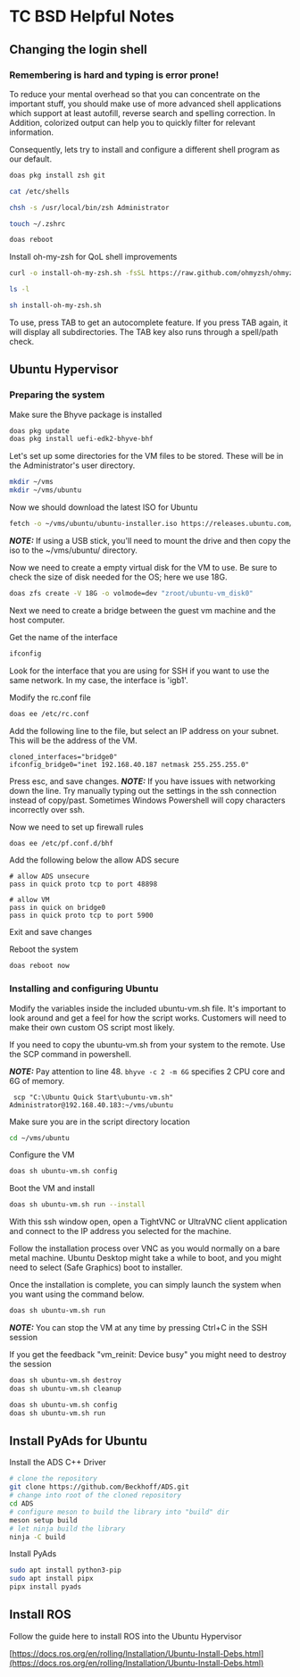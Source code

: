 # TC BSD Helpful Notes

## Changing the login shell

### Remembering is hard and typing is error prone!

To reduce your mental overhead so that you can concentrate on the important stuff, you should make use of more advanced shell applications which support at least autofill, reverse search and spelling correction. In Addition, colorized output can help you to quickly filter for relevant information.

Consequently, lets try to install and configure a different shell program as our default.

```Bash
doas pkg install zsh git
```
```Bash
cat /etc/shells
```
```Bash
chsh -s /usr/local/bin/zsh Administrator
```
```Bash
touch ~/.zshrc
```
```Bash
doas reboot
```

Install oh-my-zsh for QoL shell improvements
```Bash
curl -o install-oh-my-zsh.sh -fsSL https://raw.github.com/ohmyzsh/ohmyzsh/master/tools/install.sh
```
```Bash
ls -l
```
```Bash
sh install-oh-my-zsh.sh
```
To use, press TAB to get an autocomplete feature. If you press TAB again, it will display all subdirectories. The TAB key also runs through a spell/path check.


## Ubuntu Hypervisor

### Preparing the system

Make sure the Bhyve package is installed
```Bash
doas pkg update
doas pkg install uefi-edk2-bhyve-bhf
```

Let's set up some directories for the VM files to be stored. These will be in the Administrator's user directory.

```Bash
mkdir ~/vms
mkdir ~/vms/ubuntu
```

Now we should download the latest ISO for Ubuntu

```Bash
fetch -o ~/vms/ubuntu/ubuntu-installer.iso https://releases.ubuntu.com/24.04.1/ubuntu-24.04.1-desktop-amd64.iso
```
**_NOTE:_**  If using a USB stick, you'll need to mount the drive and then copy the iso to the ~/vms/ubuntu/ directory.

Now we need to create a empty virtual disk for the VM to use. Be sure to check the size of disk needed for the OS; here we use 18G.
```Bash
doas zfs create -V 18G -o volmode=dev "zroot/ubuntu-vm_disk0"
```

Next we need to create a bridge between the guest vm machine and the host computer. 

Get the name of the interface
```Bash
ifconfig
```
Look for the interface that you are using for SSH if you want to use the same network. In my case, the interface is 'igb1'.

Modify the rc.conf file
```Bash
doas ee /etc/rc.conf
```
Add the following line to the file, but select an IP address on your subnet. This will be the address of the VM.
```
cloned_interfaces="bridge0"
ifconfig_bridge0="inet 192.168.40.187 netmask 255.255.255.0"
```
Press esc, and save changes.
**_NOTE:_**  If you have issues with networking down the line. Try manually typing out the settings in the ssh connection instead of copy/past. Sometimes Windows Powershell will copy characters incorrectly over ssh.

Now we need to set up firewall rules
```Bash
doas ee /etc/pf.conf.d/bhf
```
Add the following below the allow ADS secure
```
# allow ADS unsecure
pass in quick proto tcp to port 48898

# allow VM
pass in quick on bridge0
pass in quick proto tcp to port 5900
```
Exit and save changes

Reboot the system
```Bash
doas reboot now
```

### Installing and configuring Ubuntu

Modify the variables inside the included ubuntu-vm.sh file. It's important to look around and get a feel for how the script works. Customers will need to make their own custom OS script most likely.

If you need to copy the ubuntu-vm.sh from your system to the remote. Use the SCP command in powershell.

**_NOTE:_** Pay attention to line 48. ```bhyve -c 2 -m 6G``` specifies 2 CPU core and 6G of memory.

```Shell
 scp "C:\Ubuntu Quick Start\ubuntu-vm.sh" Administrator@192.168.40.183:~/vms/ubuntu
```
Make sure you  are in the script directory location
```Bash
cd ~/vms/ubuntu
```
Configure the VM
```Bash
doas sh ubuntu-vm.sh config
```
Boot the VM and install
```Bash
doas sh ubuntu-vm.sh run --install
```
With this ssh window open, open a TightVNC or UltraVNC client application and connect to the IP address you selected for the machine.

Follow the installation process over VNC as you would normally on a bare metal machine. Ubuntu Desktop might take a while to boot, and you might need to select (Safe Graphics) boot to installer.

Once the installation is complete, you can simply launch the system when you want using the command below.
```Bash
doas sh ubuntu-vm.sh run
```

**_NOTE:_** You can stop the VM at any time by pressing Ctrl+C in the SSH session

If you get the feedback "vm_reinit: Device busy" you might need to destroy the session
```Bash
doas sh ubuntu-vm.sh destroy
doas sh ubuntu-vm.sh cleanup
```
```Bash
doas sh ubuntu-vm.sh config
doas sh ubuntu-vm.sh run
```

## Install PyAds for Ubuntu

Install the ADS C++ Driver
```Bash
# clone the repository
git clone https://github.com/Beckhoff/ADS.git
# change into root of the cloned repository
cd ADS
# configure meson to build the library into "build" dir
meson setup build
# let ninja build the library
ninja -C build
```

Install PyAds
```Bash
sudo apt install python3-pip
sudo apt install pipx
pipx install pyads
```

## Install ROS

Follow the guide here to install ROS into the Ubuntu Hypervisor

[https://docs.ros.org/en/rolling/Installation/Ubuntu-Install-Debs.html](https://docs.ros.org/en/rolling/Installation/Ubuntu-Install-Debs.html)
